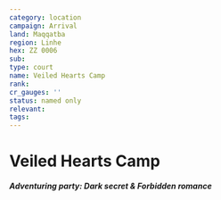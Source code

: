 ```yaml
---
category: location
campaign: Arrival
land: Maqqatba
region: Linhe
hex: ZZ 0006
sub: 
type: court
name: Veiled Hearts Camp
rank: 
cr_gauges: ''
status: named only
relevant: 
tags: 
---
```


# Veiled Hearts Camp
***Adventuring party: Dark secret & Forbidden romance***
